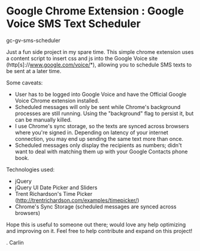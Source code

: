 Google Chrome Extension : Google Voice SMS Text Scheduler
===================
gc-gv-sms-scheduler

Just a fun side project in my spare time. This simple chrome extension uses a content script to insert css and js into the Google Voice site (http[s]://www.google.com/voice/*), allowing you to schedule SMS texts to be sent at a later time.

Some caveats:
 - User has to be logged into Google Voice and have the Official Google Voice Chrome extension installed.
 - Scheduled messages will only be sent while Chrome's background processes are still running. Using the "background" flag to persist it, but can be manually killed.
 - I use Chrome's sync storage, so the texts are synced across browsers where you're signed in. Depending on latency of your internet connection, you may end up sending the same text more than once.
 - Scheduled messages only display the recipients as numbers; didn't want to deal with matching them up with your Google Contacts phone book.

Technologies used:
 - jQuery
 - jQuery UI Date Picker and Sliders
 - Trent Richardson's Time Picker (http://trentrichardson.com/examples/timepicker/)
 - Chrome's Sync Storage (scheduled messages are synced across browsers)
 
Hope this is useful to someone out there; would love any help optimizing and improving on it. Feel free to help contribute and expand on this project!


. Carlin
